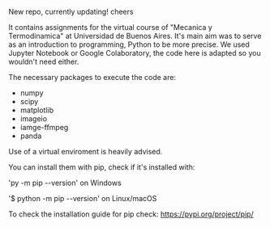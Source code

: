 New repo, currently updating! cheers

It contains assignments for the virtual course of "Mecanica y Termodinamica" at Universidad de Buenos Aires.
It's main aim was to serve as an introduction to programming, Python to be more precise.
We used Jupyter Notebook or Google Colaboratory, the code here is adapted so you wouldn't need either.

The necessary packages to execute the code are:
- numpy
- scipy
- matplotlib
- imageio
- iamge-ffmpeg
- panda

Use of a virtual enviroment is heavily advised.

You can install them with pip, check if it's installed with:

'py -m pip --version' on Windows

'$ python -m pip --version' on Linux/macOS

To check the installation guide for pip check: https://pypi.org/project/pip/
